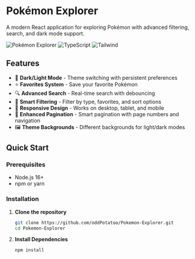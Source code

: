 # Pokémon Explorer

A modern React application for exploring Pokémon with advanced filtering, search, and dark mode support.

![Pokémon Explorer](https://img.shields.io/badge/React-18.2.0-blue) ![TypeScript](https://img.shields.io/badge/TypeScript-5.0-blue) ![Tailwind](https://img.shields.io/badge/Tailwind-3.3-38bdf8)

## Features

- 🎨 **Dark/Light Mode** - Theme switching with persistent preferences
- ⭐ **Favorites System** - Save your favorite Pokémon
- 🔍 **Advanced Search** - Real-time search with debouncing
- 🎯 **Smart Filtering** - Filter by type, favorites, and sort options
- 📱 **Responsive Design** - Works on desktop, tablet, and mobile
- 🎪 **Enhanced Pagination** - Smart pagination with page numbers and navigation
- 🖼️ **Theme Backgrounds** - Different backgrounds for light/dark modes

## Quick Start

### Prerequisites

- Node.js 16+ 
- npm or yarn

### Installation

1. **Clone the repository**
   ```bash
   git clone https://github.com/oddPotatoo/Pokemon-Explorer.git
   cd Pokemon-Explorer
2. **Install Dependencies**
   ```bash
   npm install
